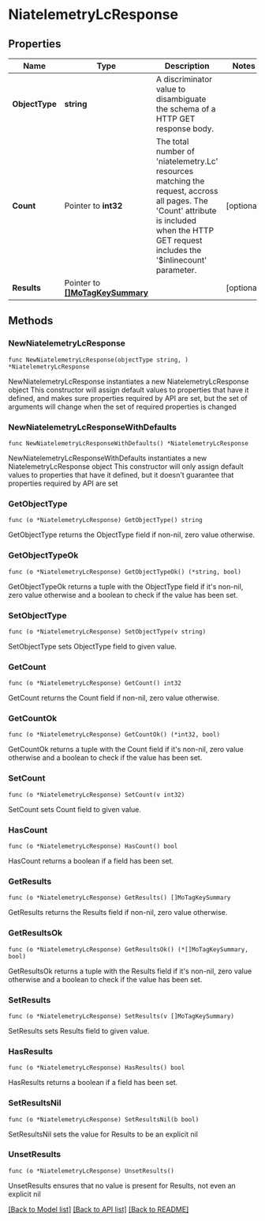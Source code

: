 # NiatelemetryLcResponse

## Properties

Name | Type | Description | Notes
------------ | ------------- | ------------- | -------------
**ObjectType** | **string** | A discriminator value to disambiguate the schema of a HTTP GET response body. | 
**Count** | Pointer to **int32** | The total number of &#39;niatelemetry.Lc&#39; resources matching the request, accross all pages. The &#39;Count&#39; attribute is included when the HTTP GET request includes the &#39;$inlinecount&#39; parameter. | [optional] 
**Results** | Pointer to [**[]MoTagKeySummary**](mo.TagKeySummary.md) |  | [optional] 

## Methods

### NewNiatelemetryLcResponse

`func NewNiatelemetryLcResponse(objectType string, ) *NiatelemetryLcResponse`

NewNiatelemetryLcResponse instantiates a new NiatelemetryLcResponse object
This constructor will assign default values to properties that have it defined,
and makes sure properties required by API are set, but the set of arguments
will change when the set of required properties is changed

### NewNiatelemetryLcResponseWithDefaults

`func NewNiatelemetryLcResponseWithDefaults() *NiatelemetryLcResponse`

NewNiatelemetryLcResponseWithDefaults instantiates a new NiatelemetryLcResponse object
This constructor will only assign default values to properties that have it defined,
but it doesn't guarantee that properties required by API are set

### GetObjectType

`func (o *NiatelemetryLcResponse) GetObjectType() string`

GetObjectType returns the ObjectType field if non-nil, zero value otherwise.

### GetObjectTypeOk

`func (o *NiatelemetryLcResponse) GetObjectTypeOk() (*string, bool)`

GetObjectTypeOk returns a tuple with the ObjectType field if it's non-nil, zero value otherwise
and a boolean to check if the value has been set.

### SetObjectType

`func (o *NiatelemetryLcResponse) SetObjectType(v string)`

SetObjectType sets ObjectType field to given value.


### GetCount

`func (o *NiatelemetryLcResponse) GetCount() int32`

GetCount returns the Count field if non-nil, zero value otherwise.

### GetCountOk

`func (o *NiatelemetryLcResponse) GetCountOk() (*int32, bool)`

GetCountOk returns a tuple with the Count field if it's non-nil, zero value otherwise
and a boolean to check if the value has been set.

### SetCount

`func (o *NiatelemetryLcResponse) SetCount(v int32)`

SetCount sets Count field to given value.

### HasCount

`func (o *NiatelemetryLcResponse) HasCount() bool`

HasCount returns a boolean if a field has been set.

### GetResults

`func (o *NiatelemetryLcResponse) GetResults() []MoTagKeySummary`

GetResults returns the Results field if non-nil, zero value otherwise.

### GetResultsOk

`func (o *NiatelemetryLcResponse) GetResultsOk() (*[]MoTagKeySummary, bool)`

GetResultsOk returns a tuple with the Results field if it's non-nil, zero value otherwise
and a boolean to check if the value has been set.

### SetResults

`func (o *NiatelemetryLcResponse) SetResults(v []MoTagKeySummary)`

SetResults sets Results field to given value.

### HasResults

`func (o *NiatelemetryLcResponse) HasResults() bool`

HasResults returns a boolean if a field has been set.

### SetResultsNil

`func (o *NiatelemetryLcResponse) SetResultsNil(b bool)`

 SetResultsNil sets the value for Results to be an explicit nil

### UnsetResults
`func (o *NiatelemetryLcResponse) UnsetResults()`

UnsetResults ensures that no value is present for Results, not even an explicit nil

[[Back to Model list]](../README.md#documentation-for-models) [[Back to API list]](../README.md#documentation-for-api-endpoints) [[Back to README]](../README.md)


